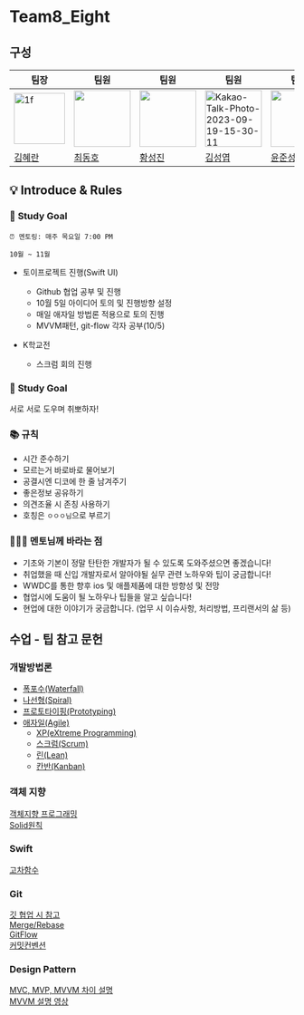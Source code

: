 # Team8_Eight

## 구성
|**팀장**|**팀원**|**팀원**|**팀원**| **팀원**| 
|-----------| ----------- | -----------| ------------| ------------|
|[<img width="90" alt="1f" src="https://postfiles.pstatic.net/MjAyMjA3MjRfMjAz/MDAxNjU4NjQxNzk3MjA2.eittTtSlRsPrC8HlcuNqKZW-duuJnmgaMAjEdx8cwSsg.oO1hUAN305tH-vDXgRa5VldUiUA0GqP4Ly52FlEqcMIg.JPEG.hyeran931122/IMG_7071.JPG?type=w580">](./Members/hyeran.md)|[<img src="https://user-images.githubusercontent.com/96968834/212670363-ae5dbf8f-dc1a-41b2-a08e-21a6f5f345b1.jpg" width="100">](./Members/Dongho.md)| [<img src="https://avatars.githubusercontent.com/u/120264964?v=4" width="100">](./Members/sungjin.md)|[<img src="https://i.ibb.co/dWrn9Tb/Kakao-Talk-Photo-2023-09-19-15-30-11.jpg" alt="Kakao-Talk-Photo-2023-09-19-15-30-11" width="100">](./Members/sungyeop.md) |  [<img src="https://avatars.githubusercontent.com/u/127680963?v=4" width="100">](./Members/Junseong.md)|
|[김혜란](https://github.com/hyeran1122)|[최동호](https://github.com/hamfan524)|[황성진](https://github.com/Hsungjin)|[김성엽](https://github.com/RapidSloth)|[윤준성](https://github.com/PinkSoju)|

## 💡 Introduce & Rules

### 🎯 **Study Goal**

```
⏰ 멘토링: 매주 목요일 7:00 PM
```

`10월 ~ 11월`
- 토이프로젝트 진행(Swift UI)
    - Github 협업 공부 및 진행
    - 10월 5일 아이디어 토의 및 진행방향 설정
    - 매일 애자일 방법론 적용으로 토의 진행
    - MVVM패턴, git-flow 각자 공부(10/5)

- K학교전
    - 스크럼 회의 진행
</aside>


### 🎯 **Study Goal** 
서로 서로 도우며 취뽀하자!

### 📚 **규칙**
- 시간 준수하기
- 모르는거 바로바로 물어보기
- 공결시엔 디코에 한 줄 남겨주기
- 좋은정보 공유하기
- 의견조율 시 존칭 사용하기
- 호칭은 `ㅇㅇㅇ님`으로 부르기

### 🙋🏻‍♂️ **멘토님께 바라는 점**

- 기초와 기본이 정말 탄탄한 개발자가 될 수 있도록 도와주셨으면 좋겠습니다!
- 취업했을 때 신입 개발자로서 알아야될 실무 관련 노하우와 팁이 궁금합니다!
- WWDC를 통한 향후 ios 및 애플제품에 대한 방향성 및 전망
- 협업시에 도움이 될 노하우나 팁들을 알고 싶습니다!
- 현업에 대한 이야기가 궁금합니다. (업무 시 이슈사항, 처리방법, 프리랜서의 삶 등)


## 수업 - 팁 참고 문헌

### 개발방법론
- [폭포수(Waterfall)](https://appmaster.io/ko/blog/pogposu-bangbeobron)
- [나선형(Spiral)](https://m.blog.naver.com/seilius/130185846022)
- [프로토타이핑(Prototyping)](https://itproda.tistory.com/81)
- [애자일(Agile)](https://velog.io/@iamminzzy/%EC%95%A0%EC%9E%90%EC%9D%BCAgile-%EB%B0%A9%EB%B2%95%EB%A1%A0-%EC%9D%B4%EB%9E%80-BDD%EB%B6%80%ED%84%B0-TDD%EA%B9%8C%EC%A7%80)
    - [XP(eXtreme Programming)](https://needjarvis.tistory.com/318)
    - [스크럼(Scrum)](https://medium.com/dtevangelist/scrum-dfc6523a3604)
    - [린(Lean)](http://www.incodom.kr/%EB%A6%B0_%EC%86%8C%ED%94%84%ED%8A%B8%EC%9B%A8%EC%96%B4_%EA%B0%9C%EB%B0%9C%EB%B0%A9%EB%B2%95%EB%A1%A0)
    - [칸반(Kanban)](https://blog.naver.com/PostView.naver?blogId=129byun&logNo=221547300896)


### 객체 지향
[객체지향 프로그래밍](https://github.com/hamfan524/Today-We-Learn/blob/main/Object-Oriented/OOP.md)  
[Solid원칙](https://github.com/hamfan524/Today-We-Learn/blob/main/Object-Oriented/Solid.md)

### Swift
[고차함수](https://github.com/hamfan524/with_Swift/blob/main/Swift/Basic/%EA%B3%A0%EC%B0%A8%ED%95%A8%EC%88%98.md)

### Git
[깃 협업 시 참고](https://github.com/hamfan524/Today-We-Learn/blob/main/Git/%EA%B9%83-%ED%98%91%EC%97%85-%ED%8C%80%EC%9B%90.md)  
[Merge/Rebase](https://www.atlassian.com/ko/git/tutorials/merging-vs-rebasing)  
[GitFlow](https://github.com/hamfan524/Today-We-Learn/blob/main/Git/Git-Flow.md)  
[커밋컨벤션](https://github.com/hamfan524/Today-We-Learn/blob/main/Git/%EC%BB%A4%EB%B0%8B%EC%BB%A8%EB%B2%A4%EC%85%98.md)

### Design Pattern
[MVC, MVP, MVVM 차이 설명](https://velog.io/@sangjin98/iOS-%EB%94%94%EC%9E%90%EC%9D%B8-%ED%8C%A8%ED%84%B4MVC-MVP-MVVM-VIPER)  
[MVVM 설명 영상](https://www.youtube.com/watch?v=TLX7MjtOPd0)